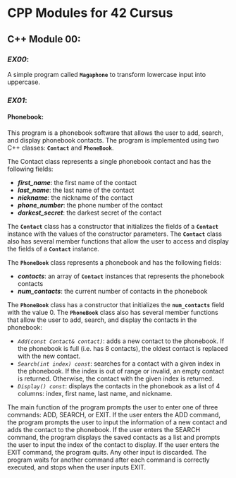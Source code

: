 # CPP Modules for 42 Cursus
## C++ Module 00:
### *EX00*:
A simple program called **`Magaphone`** to transform lowercase input into uppercase.
### *EX01*:
#### Phonebook:
This program is a phonebook software that allows the user to add, search, and display phonebook contacts. The program is implemented using two C++ classes: **`Contact`** and **`PhoneBook`**.

The Contact class represents a single phonebook contact and has the following fields:
- ***first_name***: the first name of the contact
- ***last_name***: the last name of the contact
- ***nickname***: the nickname of the contact
- ***phone_number***: the phone number of the contact
- ***darkest_secret***: the darkest secret of the contact

The **`Contact`** class has a constructor that initializes the fields of a **`Contact`** instance with the values of the constructor parameters. The **`Contact`** class also has several member functions that allow the user to access and display the fields of a **`Contact`** instance.

The **`PhoneBook`** class represents a phonebook and has the following fields:

- ***contacts***: an array of **`Contact`** instances that represents the phonebook contacts
- ***num_contacts***: the current number of contacts in the phonebook

The **`PhoneBook`** class has a constructor that initializes the **`num_contacts`** field with the value 0. The **`PhoneBook`** class also has several member functions that allow the user to add, search, and display the contacts in the phonebook:

- *`Add(const Contact& contact)`*: adds a new contact to the phonebook. If the phonebook is full (i.e. has 8 contacts), the oldest contact is replaced with the new contact.
- *`Search(int index) const`*: searches for a contact with a given index in the phonebook. If the index is out of range or invalid, an empty contact is returned. Otherwise, the contact with the given index is returned.
- *`Display() const`*: displays the contacts in the phonebook as a list of 4 columns: index, first name, last name, and nickname.

The main function of the program prompts the user to enter one of three commands: ADD, SEARCH, or EXIT. If the user enters the ADD command, the program prompts the user to input the information of a new contact and adds the contact to the phonebook. If the user enters the SEARCH command, the program displays the saved contacts as a list and prompts the user to input the index of the contact to display. If the user enters the EXIT command, the program quits. Any other input is discarded. The program waits for another command after each command is correctly executed, and stops when the user inputs EXIT.

